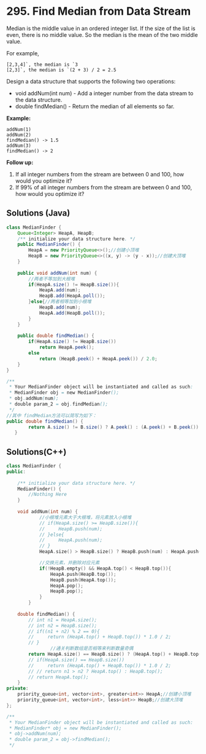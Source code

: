 # 295. Find Median from Data Stream

Median is the middle value in an ordered integer list. If the size of the list is even, there is no middle value. So the median is the mean of the two middle value.

For example,

```
[2,3,4]`, the median is `3
[2,3]`, the median is `(2 + 3) / 2 = 2.5
```

Design a data structure that supports the following two operations:

- void addNum(int num) - Add a integer number from the data stream to the data structure.
- double findMedian() - Return the median of all elements so far.

**Example:**

```
addNum(1)
addNum(2)
findMedian() -> 1.5
addNum(3) 
findMedian() -> 2 
```

**Follow up:**

1. If all integer numbers from the stream are between 0 and 100, how would you optimize it?
2. If 99% of all integer numbers from the stream are between 0 and 100, how would you optimize it?


## Solutions (Java)

```java
class MedianFinder {
    Queue<Integer> HeapA, HeapB;
    /** initialize your data structure here. */
    public MedianFinder() {
        HeapA = new PriorityQueue<>();//创建小顶堆
        HeapB = new PriorityQueue<>((x, y) -> (y - x));//创建大顶堆
    }
    
    public void addNum(int num) {
      	//两者不等加到大根堆
        if(HeapA.size() != HeapB.size()){
            HeapA.add(num);
            HeapB.add(HeapA.poll());
        }else{//两者相等加到小根堆
            HeapB.add(num);
            HeapA.add(HeapB.poll());
        }
    }
    
    public double findMedian() {
        if(HeapA.size() != HeapB.size())
            return HeapA.peek();
        else
            return (HeapB.peek() + HeapA.peek()) / 2.0;
    }
}

/**
 * Your MedianFinder object will be instantiated and called as such:
 * MedianFinder obj = new MedianFinder();
 * obj.addNum(num);
 * double param_2 = obj.findMedian();
 */
//其中 findMedian方法可以简写为如下：
public double findMedian() {
        return A.size() != B.size() ? A.peek() : (A.peek() + B.peek()) / 2.0;
   }


```

## Solutions(C++)

~~~c++
class MedianFinder {
public:
   
    /** initialize your data structure here. */
    MedianFinder() {
        //Nothing Here
    }
    
    void addNum(int num) {
            //小根堆元素大于大根堆，将元素放入小根堆
            // if(HeapA.size() >= HeapB.size()){
            //     HeapB.push(num);
            // }else{
            //     HeapA.push(num);
            // }
            HeapA.size() > HeapB.size() ? HeapB.push(num) : HeapA.push(num);

            //交换元素，并删除对应元素
            if(!HeapB.empty() && HeapA.top() < HeapB.top()){
                HeapA.push(HeapB.top());
                HeapB.push(HeapA.top());
                HeapA.pop();
                HeapB.pop();
            }
        }
    
    double findMedian() {
        // int n1 = HeapA.size();
        // int n2 = HeapB.size();
        // if((n1 + n2) % 2 == 0){
        //     return (HeapA.top() + HeapB.top()) * 1.0 / 2;
        // }
				//通关判断数组是否相等来判断数量奇偶
        return HeapA.size() == HeapB.size() ? (HeapA.top() + HeapB.top()) * 1.0 / 2 : HeapA.top();
        // if(HeapA.size() == HeapB.size())
        //     return (HeapA.top() + HeapB.top()) * 1.0 / 2;
        // // return n1 > n2 ? HeapA.top() : HeapB.top();
        // return HeapA.top();
    }
private:
    priority_queue<int, vector<int>, greater<int>> HeapA;//创建小顶堆
    priority_queue<int, vector<int>, less<int>> HeapB;//创建大顶堆
};

/**
 * Your MedianFinder object will be instantiated and called as such:
 * MedianFinder* obj = new MedianFinder();
 * obj->addNum(num);
 * double param_2 = obj->findMedian();
 */
~~~

